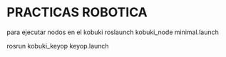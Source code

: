 # PRACTICAS ROBOTICA


para ejecutar nodos en el kobuki
  roslaunch kobuki_node minimal.launch


rosrun kobuki_keyop keyop.launch
